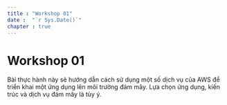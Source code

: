 ```yaml
---
title : "Workshop 01"
date :  "`r Sys.Date()`" 
chapter : true
---
```


# Workshop 01

Bài thực hành này sẽ hướng dẫn cách sử dụng một số dịch vụ của AWS để triển khai một ứng dụng lên môi trường đám mây. Lựa chọn ứng dụng, kiến trúc và dịch vụ đám mây là tùy ý.
